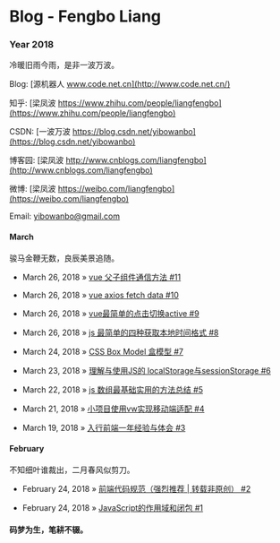 # Blog - Fengbo Liang

### Year 2018
冷暖旧雨今雨，是非一波万波。

Blog: [源机器人 www.code.net.cn](http://www.code.net.cn/)

知乎: [梁凤波 https://www.zhihu.com/people/liangfengbo](https://www.zhihu.com/people/liangfengbo)

CSDN: [一波万波 https://blog.csdn.net/yibowanbo](https://blog.csdn.net/yibowanbo)

博客园: [梁凤波 http://www.cnblogs.com/liangfengbo](http://www.cnblogs.com/liangfengbo) 

微博: [梁凤波 https://weibo.com/liangfengbo](https://weibo.com/liangfengbo)

Email: yibowanbo@gmail.com


#### March

骏马金鞭无数，良辰美景追随。

- March 26, 2018 » [vue 父子组件通信方法 #11](https://github.com/liangfengbo/frontend/issues/11)

- March 26, 2018 » [vue axios fetch data #10](https://github.com/liangfengbo/frontend/issues/10)

- March 26, 2018 » [vue最简单的点击切换active #9](https://github.com/liangfengbo/frontend/issues/9)

- March 26, 2018 » [js 最简单的四种获取本地时间格式 #8](https://github.com/liangfengbo/frontend/issues/8)

- March 24, 2018 » [CSS Box Model 盒模型 #7](https://github.com/liangfengbo/frontend/issues/7)

- March 23, 2018 » [理解与使用JS的 localStorage与sessionStorage #6](https://github.com/liangfengbo/frontend/issues/6)

- March 22, 2018 » [js 数组最基础实用的方法总结  #5](https://github.com/liangfengbo/frontend/issues/5)

- March 21, 2018 » [小项目使用vw实现移动端适配  #4](https://github.com/liangfengbo/frontend/issues/4)

- March 19, 2018 » [入行前端一年经验与体会   #3](https://github.com/liangfengbo/frontend/issues/3)

#### February

不知细叶谁裁出，二月春风似剪刀。

- February 24, 2018 » [前端代码规范（强烈推荐 | 转载非原创）   #2](https://github.com/liangfengbo/frontend/issues/2)
    
- February 24, 2018 » [JavaScript的作用域和闭包   #1](https://github.com/liangfengbo/frontend/issues/1)

#### 码梦为生，笔耕不辍。
